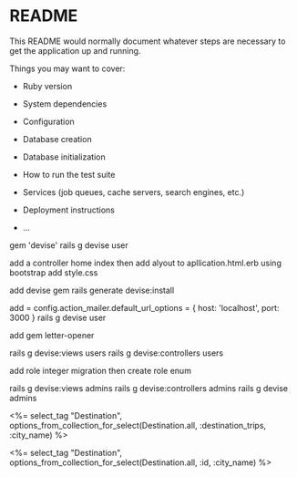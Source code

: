 # README

This README would normally document whatever steps are necessary to get the
application up and running.

Things you may want to cover:

* Ruby version

* System dependencies

* Configuration

* Database creation

* Database initialization

* How to run the test suite

* Services (job queues, cache servers, search engines, etc.)

* Deployment instructions

* ...

gem 'devise'
rails g devise user




add a controller home index
then add alyout to apllication.html.erb using bootstrap
add style.css

add devise gem
rails generate devise:install

add = config.action_mailer.default_url_options = { host: 'localhost', port: 3000 }
rails g devise user

add gem letter-opener

rails g devise:views users
rails g devise:controllers users

add role integer migration 
then create role enum


rails g devise:views admins
rails g devise:controllers admins
rails g devise admins

<!-- <div>
    <%= select_tag "Destination", options_from_collection_for_select(Destination.all, :id, :city_name) %>
  </div> -->

   <%= select_tag "Destination", options_from_collection_for_select(Destination.all, :destination_trips, :city_name) %>

   <%= select_tag "Destination", options_from_collection_for_select(Destination.all, :id, :city_name) %>